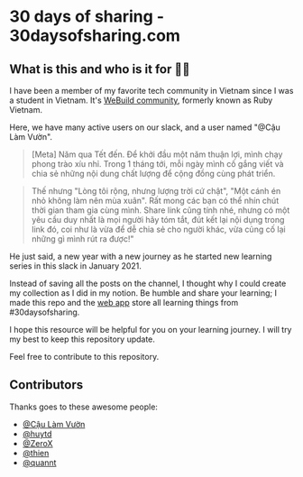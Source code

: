 # 30 days of sharing - 30daysofsharing.com

## What is this and who is it for 🤷‍♀️

I have been a member of my favorite tech community in Vietnam since I was a student in Vietnam. It's [WeBuild community](https://webuild.community/), formerly known as Ruby Vietnam. 

Here, we have many active users on our slack, and a user named "@Cậu Làm Vườn". 
>[Meta] Năm qua Tết đến. Để khởi đầu một năm thuận lợi, mình chạy phong trào xíu nhỉ.  Trong 1 tháng tới, mỗi ngày mình cố gắng viết và chia sẻ những nội dung chất lượng để cộng đồng cùng phát triển.

> Thế nhưng "Lòng tôi rộng, nhưng lượng trời cứ chật", "Một cánh én nhỏ không làm nên mùa xuân". Rất mong các bạn có thể nhín chút thời gian tham gia cùng mình. Share link cũng tính nhé, nhưng có một yêu cầu duy nhất là mọi người hãy tóm tắt, đút kết lại nội dụng trong link đó, coi như là vừa để dễ chia sẻ cho người khác, vừa củng cố lại những gì mình rút ra được!"

He just said, a new year with a new journey as he started new learning series in this slack in January 2021.

Instead of saving all the posts on the channel, I thought why I could create my collection as I did in my notion. Be humble and share your learning; I made this repo and the [web app](http://30daysofsharing.com/) store all learning things from #30daysofsharing.

I hope this resource will be helpful for you on your learning journey. I will try my best to keep this repository update.


Feel free to contribute to this repository. 

## Contributors

Thanks goes to these awesome people:
- [@Cậu Làm Vườn](https://github.com)
- [@huytd](https://github.com/huytd)
- [@ZeroX](https://github.com/ZeroX-DG)
- [@thien](https://github.com/thien-do)
- [@quannt](https://github.com)